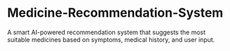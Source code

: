 # Medicine-Recommendation-System
A smart AI-powered recommendation system that suggests the most suitable medicines based on symptoms, medical history, and user input.
